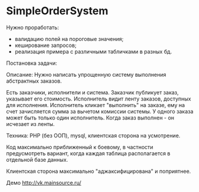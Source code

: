 SimpleOrderSystem
=================

Нужно проработать:
- валидацию полей на пороговые значения;
- кеширование запросов;
- реализация примера с различными табличками в разных бд.

Постановка задачи:

Описание:
Нужно написать упрощенную систему выполнения абстрактных заказов.

Есть заказчики, исполнители и система.
Заказчик публикует заказ, указывает его стоимость.
Исполнитель видит ленту заказов, доступных для исполнения.
Исполнитель кликает "выполнить" на заказе, ему на счет зачисляется сумма за вычетом комиссии системы.
У одного заказа может быть только один исполнитель. Когда заказ выполнен - он исчезает из ленты. 

Техника:
PHP (без ООП), mysql, клиентская сторона на усмотрение. 

Код максимально приближенный к боевому, в частности предусмотреть вариант, когда каждая таблица располагается в отдельной базе данных.

Клиентская сторона максимально "аджаксифицирована" и поприятнее.

Демо http://vk.mainsource.ru/
